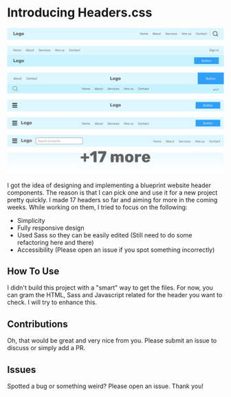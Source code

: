 # Introducing Headers.css

![](header-css.jpg)

I got the idea of designing and implementing a blueprint website header components. The reason is that I can pick one and use it for a new project pretty quickly. I made 17 headers so far and aiming for more in the coming weeks. While working on them, I tried to focus on the following:

- Simplicity
- Fully responsive design
- Used Sass so they can be easily edited (Still need to do some refactoring here and there)
- Accessibility (Please open an issue if you spot something incorrectly)

## How To Use

I didn't build this project with a "smart" way to get the files. For now, you can gram the HTML, Sass and Javascript related for the header you want to check. I will try to enhance this.

## Contributions

Oh, that would be great and very nice from you. Please submit an issue to discuss or simply add a PR.

## Issues

Spotted a bug or something weird? Please open an issue. Thank you!
